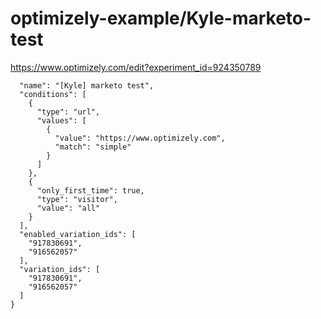 optimizely-example/Kyle-marketo-test
===================================

https://www.optimizely.com/edit?experiment_id=924350789

```json{
  "name": "[Kyle] marketo test",
  "conditions": [
    {
      "type": "url",
      "values": [
        {
          "value": "https://www.optimizely.com",
          "match": "simple"
        }
      ]
    },
    {
      "only_first_time": true,
      "type": "visitor",
      "value": "all"
    }
  ],
  "enabled_variation_ids": [
    "917830691",
    "916562057"
  ],
  "variation_ids": [
    "917830691",
    "916562057"
  ]
}
```